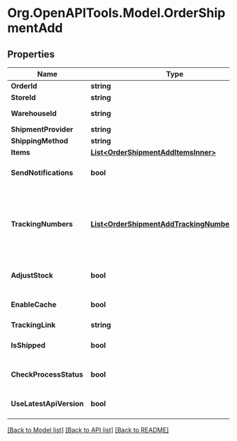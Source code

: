 # Org.OpenAPITools.Model.OrderShipmentAdd

## Properties

Name | Type | Description | Notes
------------ | ------------- | ------------- | -------------
**OrderId** | **string** | Defines the order for which the shipment will be created | [optional] 
**StoreId** | **string** | Store Id | [optional] 
**WarehouseId** | **string** | This parameter is used for selecting a warehouse where you need to set/modify a product quantity. | [optional] 
**ShipmentProvider** | **string** | Defines company name that provide tracking of shipment | [optional] 
**ShippingMethod** | **string** | Define shipping method | [optional] 
**Items** | [**List&lt;OrderShipmentAddItemsInner&gt;**](OrderShipmentAddItemsInner.md) | Defines items in the order that will be shipped | [optional] 
**SendNotifications** | **bool** | Send notifications to customer after shipment was created | [optional] [default to false]
**TrackingNumbers** | [**List&lt;OrderShipmentAddTrackingNumbersInner&gt;**](OrderShipmentAddTrackingNumbersInner.md) | Defines shipment&#39;s tracking numbers that have to be added&lt;/br&gt; How set tracking numbers to appropriate carrier:&lt;ul&gt;&lt;li&gt;tracking_numbers[]&#x3D;a2c.demo1,a2c.demo2 - set default carrier&lt;/li&gt;&lt;li&gt;tracking_numbers[&lt;b&gt;carrier_id&lt;/b&gt;]&#x3D;a2c.demo - set appropriate carrier&lt;/li&gt;&lt;/ul&gt;To get the list of carriers IDs that are available in your store, use the &lt;a href &#x3D; \&quot;https://api2cart.com/docs/#/cart/CartInfo\&quot;&gt;cart.info&lt;/a &gt; method | [optional] 
**AdjustStock** | **bool** | This parameter is used for adjust stock. | [optional] [default to false]
**EnableCache** | **bool** | If the value is &#39;true&#39; and order exist in our cache, we will use order.info from cache to prepare shipment items. | [optional] [default to false]
**TrackingLink** | **string** | Defines custom tracking link | [optional] 
**IsShipped** | **bool** | Defines shipment&#39;s status | [optional] [default to true]
**CheckProcessStatus** | **bool** | Disable or enable check process status. Please note that the response will be slower due to additional requests to the store. | [optional] [default to false]
**UseLatestApiVersion** | **bool** | Use the latest platform API version | [optional] [default to false]

[[Back to Model list]](../README.md#documentation-for-models) [[Back to API list]](../README.md#documentation-for-api-endpoints) [[Back to README]](../README.md)

